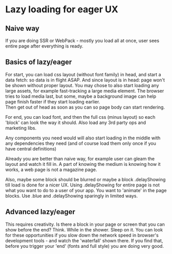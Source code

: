 
# Lazy loading for eager UX


## Naive way

If you are doing SSR or WebPack - mostly you load all at once, user sees entire page after everything is ready.

## Basics of lazy/eager

For start, you can load css layout (without font family) in head, and start a data fetch: so data is in flight ASAP.
And since layout is in head: page won't be shown without proper layout.
You may chose to also start loading any large assets, for example fast-tracking a large media element. The browser tries to load
media last, but some, maybe a background image can help page finish faster if they start loading earlier.  
Then get out of head as soon as you can so page body can start rendering. 


For end, you can load font, and then the full css (minus layout) so each 'block' can look the way it should.
Also load any 3rd party ops and marketing libs.

Any components you need would will also start loading in the middle with any dependencies they need (and of course load them only once if you have
central definitions)

Already you are better than naive way, for example user can gleam the layout and watch it fill in. A part of knowing the medium is 
knowing how it works, a web page is not a magazine page. 

Also, maybe some block should be blurred or maybe a block .delayShowing till load is done for a nicer UX. Using .delayShowing for entire page is 
not what you want to do to a user of your app. You want to 'animate' in the page blocks. Use .blue and .delayShowing sparingly in limited ways.

## Advanced lazy/eager

This requires creativity. Is there a block in your page or screen that you can show before the end? Think. While in the shower. Sleep on it.
You can look for these opportunities if you slow down the network speed in browser's development tools - and watch the 'waterfall' 
shown there. If you find that, before you trigger your 'end' (fonts and full style) you are doing very good.